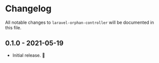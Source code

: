 # Changelog

All notable changes to `laravel-orphan-controller` will be documented in this file.

## 0.1.0 - 2021-05-19

- Initial release. 🎉
